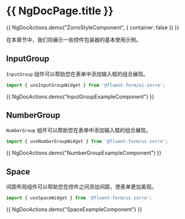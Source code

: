 # {{ NgDocPage.title }}

{{ NgDocActions.demo("ZorroStyleComponent", { container: false }) }}

在本章节中，我们将展示一些控件包装器的基本使用示例。

## InputGroup

`InputGroup` 组件可以帮助您在表单中添加输入框的组合展现。

```ts
import { useInputGroupWidget } from '@fluent-form/ui-zorro';
```

{{ NgDocActions.demo("InputGroupExampleComponent") }}

## NumberGroup

`NumberGroup` 组件可以帮助您在表单中添加输入框的组合展现。

```ts
import { useNumberGroupWidget } from '@fluent-form/ui-zorro';
```

{{ NgDocActions.demo("NumberGroupExampleComponent") }}

## Space

间距布局组件可以帮助您在控件之间添加间距，使表单更加美观。

```ts
import { useSpaceWidget } from '@fluent-form/ui-zorro';
```

{{ NgDocActions.demo("SpaceExampleComponent") }}
